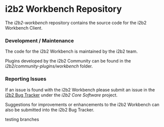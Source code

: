 # i2b2 Workbench Repository
The *i2b2-workbench* repository contains the source code for the i2b2 Workbench Client.


### Development / Maintenance
The code for the i2b2 Workbench is maintained by the i2b2 team.

Plugins developed by the i2b2 Community can be found in the *i2b2/community-plugins/workbench* folder.


### Reporting Issues
If an issue is found with the i2b2 Workbench please submit an issue in the [i2b2 Bug Tracker](http://community.i2b2.org/jira/secure/Dashboard.jspa "i2b2 Bug Tracker") under the *i2b2 Core Software* project.

Suggestions for improvements or enhancements to the i2b2 Workbench can also be submitted into the i2b2 Bug Tracker.

testing branches
